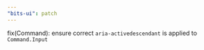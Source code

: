 ```yaml
---
"bits-ui": patch
---
```


fix(Command): ensure correct `aria-activedescendant` is applied to `Command.Input`
